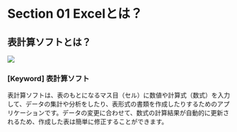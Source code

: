 # Section 01 Excelとは？

## 表計算ソフトとは？

![](https://s3-ap-northeast-1.amazonaws.com/static.knowbe.jp/contents/Excel2013/001/001/001/001.png)

### [Keyword] 表計算ソフト

表計算ソフトは、表のもとになるマス目（セル）に数値や計算式（数式）を入力して、データの集計や分析をしたり、表形式の書類を作成したりするためのアプリケーションです。データの変更に合わせて、数式の計算結果が自動的に更新されるため、作成した表は簡単に修正することができます。
